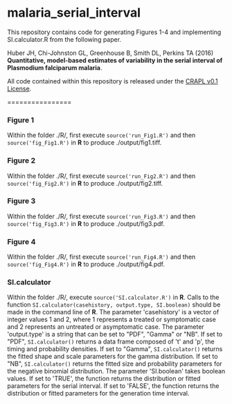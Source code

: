 malaria_serial_interval
================

This repository contains code for generating Figures 1-4 and implementing SI.calculator.R from the following paper.

Huber JH, Chi-Johnston GL, Greenhouse B, Smith DL, Perkins TA (2016) **Quantitative, model-based estimates of variability in the serial interval of Plasmodium falciparum malaria**. 

All code contained within this repository is released under the [CRAPL v0.1 License](http://matt.might.net/articles/crapl/).

================

### Figure 1

Within the folder ./R/, first execute `source('run_Fig1.R')` and then `source('fig_Fig1.R')` in **R** to produce ./output/fig1.tiff.

### Figure 2

Within the folder ./R/, first execute `source('run_Fig2.R')` and then `source('fig_Fig2.R')` in **R** to produce ./output/fig2.tiff.

### Figure 3

Within the folder ./R/, first execute `source('run_Fig3.R')` and then `source('fig_Fig3.R')` in **R** to produce ./output/fig3.pdf.

### Figure 4

Within the folder ./R/, first execute `source('run_Fig4.R')` and then `source('fig_Fig4.R')` in **R** to produce ./output/fig4.pdf.


### SI.calculator

Within the folder ./R/, execute `source('SI.calculator.R')` in **R**. Calls to the function `SI.calculator(casehistory, output.type, SI.boolean)` should be made in the command line of **R**. The parameter 'casehistory' is a vector of integer values 1 and 2, where 1 represents a treated or symptomatic case and 2 represents an untreated or asymptomatic case. The parameter 'output.type' is a string that can be set to "PDF", "Gamma" or "NB". If set to "PDF", `SI.calculator()` returns a data frame composed of 't' and 'p', the timing and probability densities. If set to "Gamma", `SI.calculator()` returns the fitted shape and scale parameters for the gamma distribution. If set to "NB", `SI.calculator()` returns the fitted size and probability parameters for the negative binomial distribution. The parameter 'SI.boolean' takes boolean values. If set to 'TRUE', the function returns the distribution or fitted parameters for the serial interval. If set to 'FALSE', the function returns the distribution or fitted parameters for the generation time interval. 
